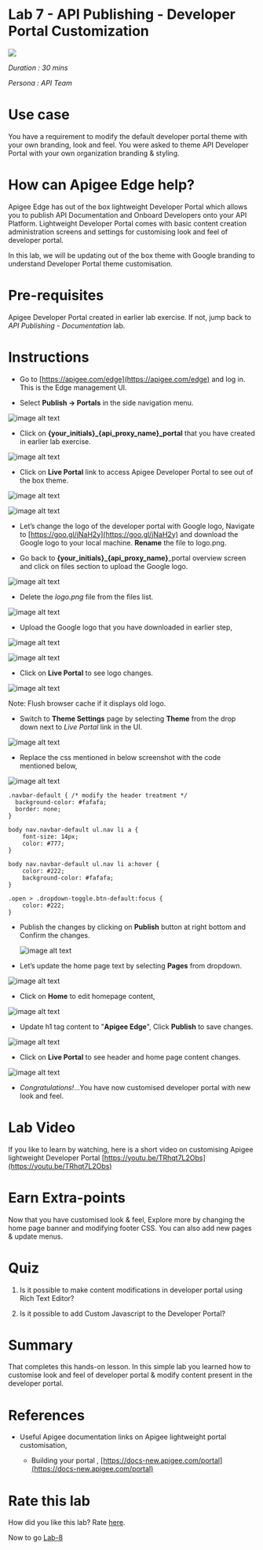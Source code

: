 # Lab 7 - API Publishing - Developer Portal Customization 

![](./media/image_00.png)

*Duration : 30 mins*

*Persona : API Team*

# Use case

You have a requirement to modify the default developer portal theme with your own branding, look and feel. You were asked to theme API Developer Portal with your own organization branding & styling.

# How can Apigee Edge help?

Apigee Edge has out of the box lightweight Developer Portal which allows you to publish API Documentation and Onboard Developers onto your API Platform. Lightweight Developer Portal comes with basic content creation administration screens and settings for customising look and feel of developer portal.

In this lab, we will be updating out of the box theme with Google branding to understand Developer Portal theme customisation.

# Pre-requisites

Apigee Developer Portal created in earlier lab exercise. If not, jump back to *API Publishing - Documentation* lab.

# Instructions

* Go to [https://apigee.com/edge](https://apigee.com/edge) and log in. This is the Edge management UI. 

* Select **Publish → Portals** in the side navigation menu.

![image alt text](./media/image_0.png)

* Click on **{your_initials}_{api_proxy_name}_portal** that you have created in earlier lab exercise.	

![image alt text](./media/image_1.png)

* Click on **Live Portal** link to access Apigee Developer Portal to see out of the box theme.

![image alt text](./media/image_2.png)

![image alt text](./media/image_3.png)

* Let’s change the logo of the developer portal with Google logo, Navigate to [https://goo.gl/jNaH2y](https://goo.gl/jNaH2y) and download the Google logo to your local machine. **Rename** the file to logo.png.

* Go back to **{your_initials}_{api_proxy_name}**_portal overview screen and click on files section to upload the Google logo.

![image alt text](./media/image_4.png)

* Delete the *logo.png* file from the files list.

![image alt text](./media/image_5.png)

* Upload the Google logo that you have downloaded in earlier step,

![image alt text](./media/image_6.png)

![image alt text](./media/image_7.png)

* Click on **Live Portal** to see logo changes. 

![image alt text](./media/image_8.png)

Note: Flush browser cache if it displays old logo.

* Switch to **Theme Settings** page by selecting **Theme** from the drop down next to *Live Portal* link in the UI.

![image alt text](./media/image_9.png)

* Replace the css mentioned in below screenshot with the code mentioned below,

![image alt text](./media/image_10.png)

```
.navbar-default { /* modify the header treatment */
  background-color: #fafafa;
  border: none;
}

body nav.navbar-default ul.nav li a {
    font-size: 14px;
    color: #777;
}

body nav.navbar-default ul.nav li a:hover {
    color: #222;
    background-color: #fafafa;
}

.open > .dropdown-toggle.btn-default:focus {
    color: #222;
}
```

* Publish the changes by clicking on **Publish** button at right bottom and Confirm the changes.

	![image alt text](./media/image_11.png)

* Let’s update the home page text by selecting **Pages** from dropdown.

![image alt text](./media/image_12.png)

* Click on **Home** to edit homepage content,

![image alt text](./media/image_13.png)

* Update h1 tag content to "**Apigee Edge**", Click **Publish** to save changes.

![image alt text](./media/image_14.png)

* Click on **Live Portal** to see header and home page content changes.

![image alt text](./media/image_15.png)

* *Congratulations!*...You have now customised developer portal with new look and feel.

# Lab Video

If you like to learn by watching, here is a short video on customising Apigee lightweight Developer Portal [https://youtu.be/TRhqt7L2Obs](https://youtu.be/TRhqt7L2Obs)

# Earn Extra-points

Now that you have customised look & feel, Explore more by changing the home page banner and modifying footer CSS. You can also add new pages & update menus.

# Quiz

1. Is it possible to make content modifications in developer portal using Rich Text Editor?

2. Is it possible to add Custom Javascript to the Developer Portal?

# Summary

That completes this hands-on lesson. In this simple lab you learned how to customise look and feel of developer portal & modify content present in the developer portal.

# References

* Useful Apigee documentation links on Apigee lightweight portal customisation,

    * Building your portal , [https://docs-new.apigee.com/portal](https://docs-new.apigee.com/portal)

# Rate this lab

How did you like this lab? Rate [here](https://goo.gl/forms/GvGcxAgV1RTGAV2y1).

Now to go [Lab-8](./../Lab%208%20Consume%20APIs)

